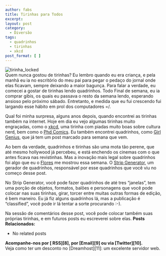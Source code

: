 ```yaml
---
author: fabs
title: Tirinhas para Todos
excerpt:
layout: post
category:
  - Diversão
tags:
  - quadrinhos
  - tirinhas
  - xkcd
post_format: [ ]
---
```

![tirinha_locked][1]  
Quem nunca gostou de tirinhas? Eu lembro quando eu era criança, e pela manhã eu ia no escritório do meu pai para pegar o pedaço do jornal onde elas ficavam, sempre deixando a maior bagunça. Para falar a verdade, eu comecei a gostar de tirinhas lendo quadrinhos. Todo Final de semana, eu ia comprar gibis, os quais eu passava o resto da semana lendo, esperando ansioso pelo próximo sábado. Entretanto, e medida que eu fui crescendo fui largando esse hábito em prol dos computadores =/.

Qual foi minha surpresa, alguns anos depois, quando encontrei as tirinhas também na internet. Hoje em dia eu vejo algumas tirinhas muito engraçadas, como o [xkcd][2], uma tirinha com piadas muito boas sobre cultura nerd, bem como o [Phd Comics][3]. Eu também encontrei quadrinhos, como [Girl Genius][4], que já tem um post marcado para semana que vem.

Ao bem da verdade, quadrinhos e tirinhas são uma mota tão perene, que até mesmo hollywood já percebeu, e está enchendo os cinemas com o que antes ficava nas revistinhas. Mas a inovação mais legal sobre quadrinhos foi algo que eu o [Flores][5] me mostrou essa semana. O [Strip Generator][6], um gerador de quadrinhos, responsável por esse quadrinhos que você viu no começo desse post.

No Strip Generator, você pode fazer quadrinhos de até tres “janelas”, tem uma porção de objetos, formatos, balões e personagens que você pode colocar nas suas tirinhas, girar, torcer entre muitas outras formas de edição, é bem maneiro. Eu já fiz alguns quadrinhos lá, mas a publicação é “classified”, você pode ir lá tentar a sorte procurando :-).

Na sessão de comentários desse post, você pode colocar também suas próprias tirinhas, e em futuros posts eu escreverei sobre elas. 
**Posts Relacionados:** 
*   No related posts









**Acompanhe-nos por [ RSS][8], por [Email][9] ou via [Twitter][10].**  
Veja como ter um desconto no [Dreamhost][11]: um excelente servidor web.

 [1]: http://vidageek.net/wp-content/uploads/2008/11/tirinha-locked.png
 [2]: http://xkcd.com/416/
 [3]: http://www.phdcomics.com/comics.php
 [4]: http://www.girlgeniusonline.com/comic.php?date=20081117
 [5]: http://www.farok.net/
 [6]: http://stripgenerator.com/





